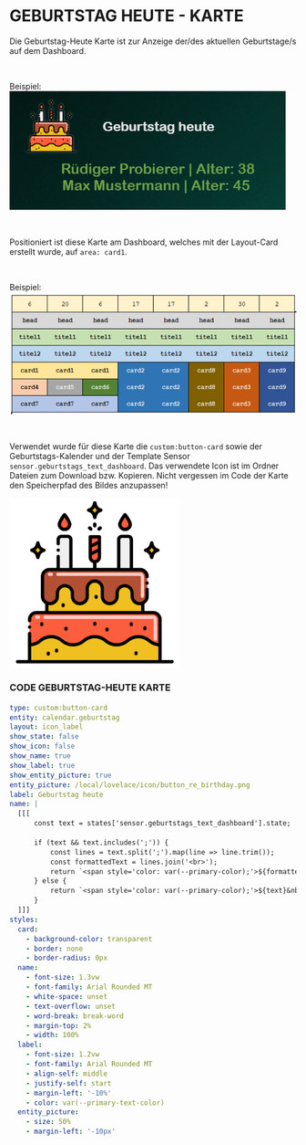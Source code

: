 # GEBURTSTAG HEUTE - KARTE


Die Geburtstag-Heute Karte ist zur Anzeige der/des aktuellen Geburtstage/s auf dem Dashboard. 

<br>

Beispiel:
![Beispiel](https://raw.githubusercontent.com/MaxxKra/README_images/master/Geburtstagskalender/Dashboard_Karte_Geb-Heute.png)
  
<br>

Positioniert ist diese Karte am Dashboard, welches mit der Layout-Card erstellt wurde, auf `area: card1`.

<br>

Beispiel:
![Beispiel](https://raw.githubusercontent.com/MaxxKra/README_images/master/Geburtstagskalender/Dashboard_Layout_Aufteilung.png)
  
<br>

Verwendet wurde für diese Karte die `custom:button-card` sowie der Geburtstags-Kalender und der Template Sensor `sensor.geburtstags_text_dashboard`. Das verwendete Icon ist im Ordner Dateien zum Download bzw. Kopieren. Nicht vergessen im Code der Karte den Speicherpfad des Bildes anzupassen!

<img src="https://raw.githubusercontent.com/MaxxKra/README_images/master/Geburtstagskalender/button_re_birthday.png" alt="Example" width="300"/>


### CODE GEBURTSTAG-HEUTE KARTE


```yaml
type: custom:button-card
entity: calendar.geburtstag
layout: icon_label
show_state: false
show_icon: false
show_name: true
show_label: true
show_entity_picture: true
entity_picture: /local/lovelace/icon/button_re_birthday.png
label: Geburtstag heute
name: |
  [[[
      const text = states['sensor.geburtstags_text_dashboard'].state;
      
      if (text && text.includes(';')) {
          const lines = text.split(';').map(line => line.trim());
          const formattedText = lines.join('<br>');
          return `<span style='color: var(--primary-color);'>${formattedText}&nbsp;</span>`;
      } else {
          return `<span style='color: var(--primary-color);'>${text}&nbsp;</span>`;
      }
  ]]]
styles:
  card:
    - background-color: transparent
    - border: none
    - border-radius: 0px
  name:
    - font-size: 1.3vw
    - font-family: Arial Rounded MT
    - white-space: unset
    - text-overflow: unset
    - word-break: break-word
    - margin-top: 2%
    - width: 100%
  label:
    - font-size: 1.2vw
    - font-family: Arial Rounded MT
    - align-self: middle
    - justify-self: start
    - margin-left: '-10%'
    - color: var(--primary-text-color)
  entity_picture:
    - size: 50%
    - margin-left: '-10px'
```